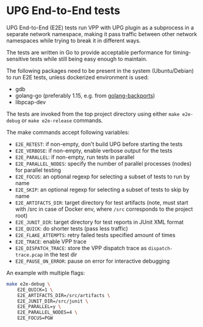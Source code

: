 # UPG End-to-End tests

UPG End-to-End (E2E) tests run VPP with UPG plugin as a subprocess in a
separate network namespace, making it pass traffic between other
network namespaces while trying to break it in different ways.

The tests are written in Go to provide acceptable performance for
timing-sensitive tests while still being easy enough to maintain.

The following packages need to be present in the system
(Ubuntu/Debian) to run E2E tests, unless dockerized environment is
used:

* gdb
* golang-go (preferably 1.15, e.g. from [golang-backports](https://launchpad.net/~longsleep/+archive/ubuntu/golang-backports))
* libpcap-dev

The tests are invoked from the top project directory using either
`make e2e-debug` or `make e2e-release` commands.

The make commands accept following variables:

* `E2E_RETEST`: if non-empty, don't build UPG before starting the tests
* `E2E_VERBOSE`: if non-empty, enable verbose output for the tests
* `E2E_PARALLEL`: if non-empty, run tests in parallel
* `E2E_PARALLEL_NODES`: specify the number of parallel processes (nodes) for parallel testing
* `E2E_FOCUS`: an optional regexp for selecting a subset of tests to run by name
* `E2E_SKIP`: an optional regexp for selecting a subset of tests to skip by name
* `E2E_ARTIFACTS_DIR`: target directory for test artifacts (note, must
  start with /src in case of Docker env, where `/src` corresponds to
  the project root)
* `E2E_JUNIT_DIR`: target directory for test reports in JUnit XML format
* `E2E_QUICK`: do shorter tests (pass less traffic)
* `E2E_FLAKE_ATTEMPTS`: retry failed tests specified amount of times
* `E2E_TRACE`: enable VPP trace
* `E2E_DISPATCH_TRACE`: store the VPP dispatch trace as `dispatch-trace.pcap` in the test dir
* `E2E_PAUSE_ON_ERROR`: pause on error for interactive debugging

An example with multiple flags:

```sh
make e2e-debug \
    E2E_QUICK=1 \
    E2E_ARTIFACTS_DIR=/src/artifacts \
    E2E_JUNIT_DIR=/src/junit \
    E2E_PARALLEL=y \
    E2E_PARALLEL_NODES=4 \
    E2E_FOCUS=PGW
```
